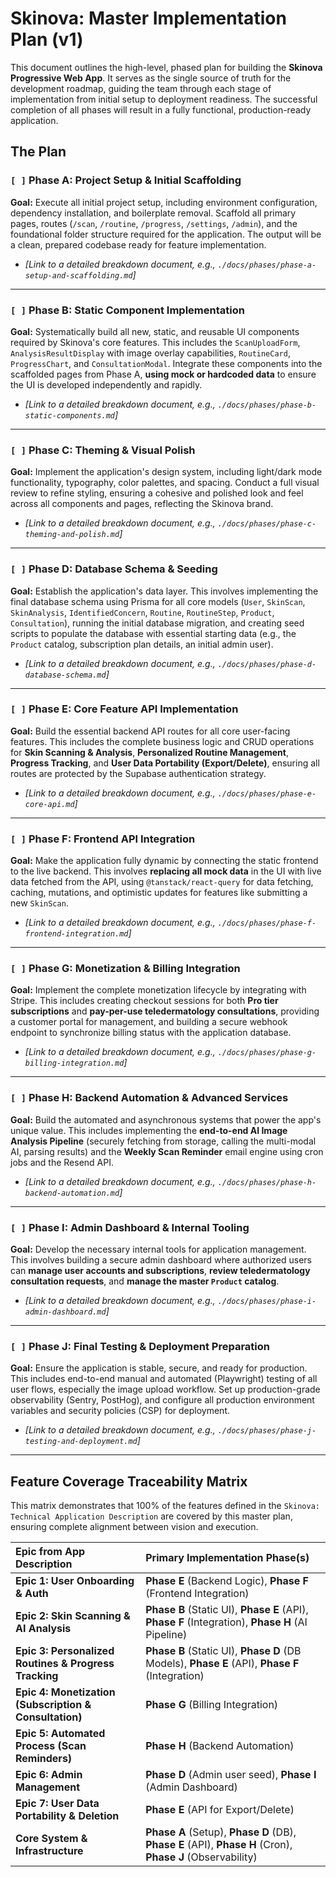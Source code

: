 

# **Skinova: Master Implementation Plan (v1)**

This document outlines the high-level, phased plan for building the **Skinova** **Progressive Web App**. It serves as the single source of truth for the development roadmap, guiding the team through each stage of implementation from initial setup to deployment readiness. The successful completion of all phases will result in a fully functional, production-ready application.

## The Plan

### `[ ]` Phase A: Project Setup & Initial Scaffolding

**Goal:** Execute all initial project setup, including environment configuration, dependency installation, and boilerplate removal. Scaffold all primary pages, routes (`/scan`, `/routine`, `/progress`, `/settings`, `/admin`), and the foundational folder structure required for the application. The output will be a clean, prepared codebase ready for feature implementation.

- *[Link to a detailed breakdown document, e.g., `./docs/phases/phase-a-setup-and-scaffolding.md`]*

---

### `[ ]` Phase B: Static Component Implementation

**Goal:** Systematically build all new, static, and reusable UI components required by Skinova's core features. This includes the `ScanUploadForm`, `AnalysisResultDisplay` with image overlay capabilities, `RoutineCard`, `ProgressChart`, and `ConsultationModal`. Integrate these components into the scaffolded pages from Phase A, **using mock or hardcoded data** to ensure the UI is developed independently and rapidly.

- *[Link to a detailed breakdown document, e.g., `./docs/phases/phase-b-static-components.md`]*

---

### `[ ]` Phase C: Theming & Visual Polish

**Goal:** Implement the application's design system, including light/dark mode functionality, typography, color palettes, and spacing. Conduct a full visual review to refine styling, ensuring a cohesive and polished look and feel across all components and pages, reflecting the Skinova brand.

- *[Link to a detailed breakdown document, e.g., `./docs/phases/phase-c-theming-and-polish.md`]*

---

### `[ ]` Phase D: Database Schema & Seeding

**Goal:** Establish the application's data layer. This involves implementing the final database schema using Prisma for all core models (`User`, `SkinScan`, `SkinAnalysis`, `IdentifiedConcern`, `Routine`, `RoutineStep`, `Product`, `Consultation`), running the initial database migration, and creating seed scripts to populate the database with essential starting data (e.g., the `Product` catalog, subscription plan details, an initial admin user).

- *[Link to a detailed breakdown document, e.g., `./docs/phases/phase-d-database-schema.md`]*

---

### `[ ]` Phase E: Core Feature API Implementation

**Goal:** Build the essential backend API routes for all core user-facing features. This includes the complete business logic and CRUD operations for **Skin Scanning & Analysis**, **Personalized Routine Management**, **Progress Tracking**, and **User Data Portability (Export/Delete)**, ensuring all routes are protected by the Supabase authentication strategy.

- *[Link to a detailed breakdown document, e.g., `./docs/phases/phase-e-core-api.md`]*

---

### `[ ]` Phase F: Frontend API Integration

**Goal:** Make the application fully dynamic by connecting the static frontend to the live backend. This involves **replacing all mock data** in the UI with live data fetched from the API, using `@tanstack/react-query` for data fetching, caching, mutations, and optimistic updates for features like submitting a new `SkinScan`.

- *[Link to a detailed breakdown document, e.g., `./docs/phases/phase-f-frontend-integration.md`]*

---

### `[ ]` Phase G: Monetization & Billing Integration

**Goal:** Implement the complete monetization lifecycle by integrating with Stripe. This includes creating checkout sessions for both **Pro tier subscriptions** and **pay-per-use teledermatology consultations**, providing a customer portal for management, and building a secure webhook endpoint to synchronize billing status with the application database.

- *[Link to a detailed breakdown document, e.g., `./docs/phases/phase-g-billing-integration.md`]*

---

### `[ ]` Phase H: Backend Automation & Advanced Services

**Goal:** Build the automated and asynchronous systems that power the app's unique value. This includes implementing the **end-to-end AI Image Analysis Pipeline** (securely fetching from storage, calling the multi-modal AI, parsing results) and the **Weekly Scan Reminder** email engine using cron jobs and the Resend API.

- *[Link to a detailed breakdown document, e.g., `./docs/phases/phase-h-backend-automation.md`]*

---

### `[ ]` Phase I: Admin Dashboard & Internal Tooling

**Goal:** Develop the necessary internal tools for application management. This involves building a secure admin dashboard where authorized users can **manage user accounts and subscriptions**, **review teledermatology consultation requests**, and **manage the master `Product` catalog**.

- *[Link to a detailed breakdown document, e.g., `./docs/phases/phase-i-admin-dashboard.md`]*

---

### `[ ]` Phase J: Final Testing & Deployment Preparation

**Goal:** Ensure the application is stable, secure, and ready for production. This includes end-to-end manual and automated (Playwright) testing of all user flows, especially the image upload workflow. Set up production-grade observability (Sentry, PostHog), and configure all production environment variables and security policies (CSP) for deployment.

- *[Link to a detailed breakdown document, e.g., `./docs/phases/phase-j-testing-and-deployment.md`]*

---

## Feature Coverage Traceability Matrix

This matrix demonstrates that 100% of the features defined in the `Skinova: Technical Application Description` are covered by this master plan, ensuring complete alignment between vision and execution.

| Epic from App Description | Primary Implementation Phase(s) |
| :--- | :--- |
| **Epic 1: User Onboarding & Auth** | **Phase E** (Backend Logic), **Phase F** (Frontend Integration) |
| **Epic 2: Skin Scanning & AI Analysis** | **Phase B** (Static UI), **Phase E** (API), **Phase F** (Integration), **Phase H** (AI Pipeline) |
| **Epic 3: Personalized Routines & Progress Tracking** | **Phase B** (Static UI), **Phase D** (DB Models), **Phase E** (API), **Phase F** (Integration) |
| **Epic 4: Monetization (Subscription & Consultation)** | **Phase G** (Billing Integration) |
| **Epic 5: Automated Process (Scan Reminders)** | **Phase H** (Backend Automation) |
| **Epic 6: Admin Management** | **Phase D** (Admin user seed), **Phase I** (Admin Dashboard) |
| **Epic 7: User Data Portability & Deletion** | **Phase E** (API for Export/Delete) |
| **Core System & Infrastructure** | **Phase A** (Setup), **Phase D** (DB), **Phase E** (API), **Phase H** (Cron), **Phase J** (Observability) |